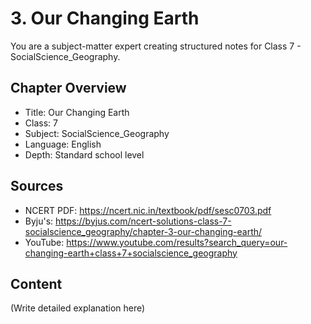 # 3. Our Changing Earth

You are a subject-matter expert creating structured notes for Class 7 - SocialScience_Geography.

## Chapter Overview
- Title: Our Changing Earth
- Class: 7
- Subject: SocialScience_Geography
- Language: English
- Depth: Standard school level

## Sources
- NCERT PDF: https://ncert.nic.in/textbook/pdf/sesc0703.pdf
- Byju's: https://byjus.com/ncert-solutions-class-7-socialscience_geography/chapter-3-our-changing-earth/
- YouTube: https://www.youtube.com/results?search_query=our-changing-earth+class+7+socialscience_geography

## Content
(Write detailed explanation here)
